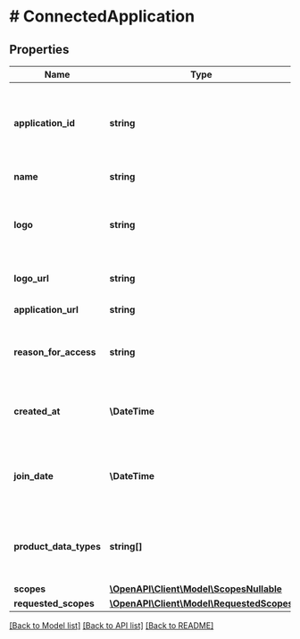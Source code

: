 # # ConnectedApplication

## Properties

Name | Type | Description | Notes
------------ | ------------- | ------------- | -------------
**application_id** | **string** | This field will map to the application ID that is returned from /item/applications/list, or provided to the institution in an oauth redirect. |
**name** | **string** | The name of the application |
**logo** | **string** | A URL that links to the application logo image (will be deprecated in the future, please use logo_url). |
**logo_url** | **string** | A URL that links to the application logo image. |
**application_url** | **string** | The URL for the application&#39;s website |
**reason_for_access** | **string** | A string provided by the connected app stating why they use their respective enabled products. |
**created_at** | **\DateTime** | The date this application was linked in [ISO 8601](https://wikipedia.org/wiki/ISO_8601) (YYYY-MM-DD) format in UTC. |
**join_date** | **\DateTime** | The date this application was granted production access at Plaid in [ISO 8601](https://wikipedia.org/wiki/ISO_8601) (YYYY-MM-DD) format in UTC. |
**product_data_types** | **string[]** | (Deprecated) A list of enums representing the data collected and products enabled for this connected application. |
**scopes** | [**\OpenAPI\Client\Model\ScopesNullable**](ScopesNullable.md) |  | [optional]
**requested_scopes** | [**\OpenAPI\Client\Model\RequestedScopes**](RequestedScopes.md) |  | [optional]

[[Back to Model list]](../../README.md#models) [[Back to API list]](../../README.md#endpoints) [[Back to README]](../../README.md)

